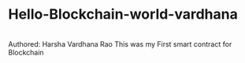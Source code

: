 # Hello-Blockchain-world-vardhana
<br>
Authored: Harsha Vardhana Rao
This was my First smart contract for Blockchain

